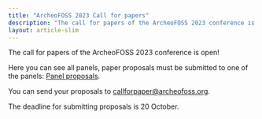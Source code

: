 ```yaml
---
title: "ArcheoFOSS 2023 Call for papers"
description: "The call for papers of the ArcheoFOSS 2023 conference is open!"
layout: article-slim
---
```


The call for papers of the ArcheoFOSS 2023 conference is open!

Here you can see all panels, paper proposals must be submitted to one of the panels: [Panel proposals](linkto:https://www.archeofoss.org/2023/panel-proposals).

You can send your proposals to [callforpaper@archeofoss.org](mailto:callforpaper@archeofoss.org).

The deadline for submitting proposals is 20 October. 
